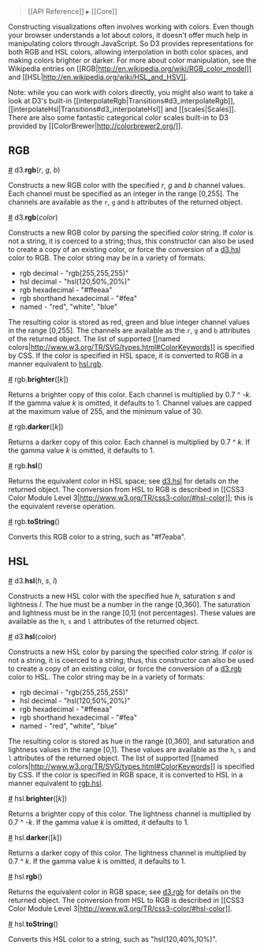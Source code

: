 > [[API Reference]] ▸ [[Core]]

Constructing visualizations often involves working with colors. Even though your browser understands a lot about colors, it doesn't offer much help in manipulating colors through JavaScript. So D3 provides representations for both RGB and HSL colors, allowing interpolation in both color spaces, and making colors brighter or darker. For more about color manipulation, see the Wikipedia entries on [[RGB|http://en.wikipedia.org/wiki/RGB_color_model]] and [[HSL|http://en.wikipedia.org/wiki/HSL_and_HSV]].

Note: while you can work with colors directly, you might also want to take a look at D3's built-in [[interpolateRgb|Transitions#d3_interpolateRgb]], [[interpolateHsl|Transitions#d3_interpolateHsl]] and [[scales|Scales]]. There are also some fantastic categorical color scales built-in to D3 provided by [[ColorBrewer|http://colorbrewer2.org/]].

## RGB

<a name="d3_rgb" href="Colors#d3_rgb">#</a> d3.<b>rgb</b>(<i>r</i>, <i>g</i>, <i>b</i>)

Constructs a new RGB color with the specified *r*, *g* and *b* channel values. Each channel must be specified as an integer in the range [0,255]. The channels are available as the `r`, `g` and `b` attributes of the returned object.

<a href="Colors#d3_rgb">#</a> d3.<b>rgb</b>(<i>color</i>)

Constructs a new RGB color by parsing the specified *color* string. If *color* is not a string, it is coerced to a string; thus, this constructor can also be used to create a copy of an existing color, or force the conversion of a [d3.hsl](Colors#d3_hsl) color to RGB. The color string may be in a variety of formats:

* rgb decimal - "rgb(255,255,255)"
* hsl decimal - "hsl(120,50%,20%)"
* rgb hexadecimal - "#ffeeaa"
* rgb shorthand hexadecimal - "#fea"
* named - "red", "white", "blue"

The resulting color is stored as red, green and blue integer channel values in the range [0,255]. The channels are available as the `r`, `g` and `b` attributes of the returned object. The list of supported [[named colors|http://www.w3.org/TR/SVG/types.html#ColorKeywords]] is specified by CSS. If the color is specified in HSL space, it is converted to RGB in a manner equivalent to [hsl.rgb](Colors#hsl_rgb).

<a name="rgb_brighter" href="Colors#rgb_brighter">#</a> rgb.<b>brighter</b>([<i>k</i>])

Returns a brighter copy of this color. Each channel is multiplied by 0.7 ^ *-k*. If the gamma value *k* is omitted, it defaults to 1. Channel values are capped at the maximum value of 255, and the minimum value of 30.

<a name="rgb_darker" href="Colors#rgb_darker">#</a> rgb.<b>darker</b>([<i>k</i>])

Returns a darker copy of this color. Each channel is multiplied by 0.7 ^ *k*. If the gamma value *k* is omitted, it defaults to 1.

<a name="rgb_hsl" href="Colors#rgb_hsl">#</a> rgb.<b>hsl</b>()

Returns the equivalent color in HSL space; see [d3.hsl](Colors#d3_hsl) for details on the returned object. The conversion from HSL to RGB is described in [[CSS3 Color Module Level 3|http://www.w3.org/TR/css3-color/#hsl-color]]; this is the equivalent reverse operation.

<a name="rgb_toString" href="Colors#rgb_toString">#</a> rgb.<b>toString</b>()

Converts this RGB color to a string, such as "#f7eaba".

## HSL

<a name="d3_hsl" href="Colors#d3_hsl">#</a> d3.<b>hsl</b>(<i>h</i>, <i>s</i>, <i>l</i>)

Constructs a new HSL color with the specified hue *h*, saturation *s* and lightness *l*. The hue must be a number in the range [0,360]. The saturation and lightness must be in the range [0,1] (not percentages). These values are available as the `h`, `s` and `l` attributes of the returned object.

<a href="Colors#d3_hsl">#</a> d3.<b>hsl</b>(<i>color</i>)

Constructs a new HSL color by parsing the specified *color* string. If *color* is not a string, it is coerced to a string; thus, this constructor can also be used to create a copy of an existing color, or force the conversion of a [d3.rgb](Colors#d3_rgb) color to HSL. The color string may be in a variety of formats:

* rgb decimal - "rgb(255,255,255)"
* hsl decimal - "hsl(120,50%,20%)"
* rgb hexadecimal - "#ffeeaa"
* rgb shorthand hexadecimal - "#fea"
* named - "red", "white", "blue"

The resulting color is stored as hue in the range [0,360], and saturation and lightness values in the range [0,1]. These values are available as the `h`, `s` and `l` attributes of the returned object. The list of supported [[named colors|http://www.w3.org/TR/SVG/types.html#ColorKeywords]] is specified by CSS. If the color is specified in RGB space, it is converted to HSL in a manner equivalent to [rgb.hsl](Colors#rgb_hsl).

<a name="hsl_brighter" href="Colors#hsl_brighter">#</a> hsl.<b>brighter</b>([<i>k</i>])

Returns a brighter copy of this color. The lightness channel is multiplied by 0.7 ^ *-k*. If the gamma value *k* is omitted, it defaults to 1.

<a name="hsl_darker" href="Colors#hsl_darker">#</a> hsl.<b>darker</b>([<i>k</i>])

Returns a darker copy of this color. The lightness channel is multiplied by 0.7 ^ *k*. If the gamma value *k* is omitted, it defaults to 1.

<a name="hsl_rgb" href="Colors#hsl_rgb">#</a> hsl.<b>rgb</b>()

Returns the equivalent color in RGB space; see [d3.rgb](Colors#d3_rgb) for details on the returned object. The conversion from HSL to RGB is described in [[CSS3 Color Module Level 3|http://www.w3.org/TR/css3-color/#hsl-color]].

<a name="hsl_toString" href="Colors#hsl_toString">#</a> hsl.<b>toString</b>()

Converts this HSL color to a string, such as "hsl(120,40%,10%)".